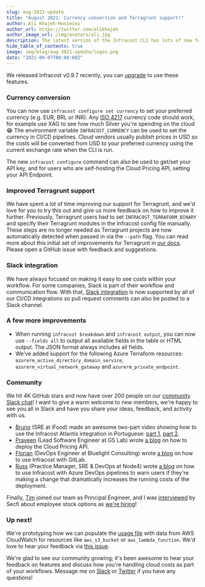 ```yaml
---
slug: aug-2021-update
title: "August 2021: Currency conversion and Terragrunt support!"
author: Ali Khajeh-Hosseini
author_url: https://twitter.com/alikhajeh
author_image_url: /img/avatars/ali.jpg
description: The latest version of the Infracost CLI has lots of new features, upgrade to try them!
hide_table_of_contents: true
image: img/blog/aug-2021-update/logos.png
date: "2021-09-07T00:00:00Z"
---
```


We released Infracost v0.9.7 recently, you can [upgrade](/docs/#1-install-infracost) to use these features.

### Currency conversion

You can now use `infracost configure set currency` to set your preferred currency (e.g. EUR, BRL or INR). Any [ISO 4217](https://en.wikipedia.org/wiki/ISO_4217#Active_codes) currency code should work, for example use XAG to see how much Silver you're spending on the cloud 😂 The environment variable `INFRACOST_CURRENCY` can be used to set the currency in CI/CD pipelines. Cloud vendors usually publish prices in USD so the costs will be converted from USD to your preferred currency using the current exchange rate when the CLI is run.

The new `infracost configure` command can also be used to get/set your API key, and for users who are self-hosting the Cloud Pricing API, setting your API Endpoint.

### Improved Terragrunt support

We have spent a lot of time improving our support for Terragrunt, and we'd love for you to try this out and give us more feedback on how to improve it further. Previously, Terragrunt users had to set `INFRACOST_TERRAFORM_BINARY` and specify their Terragrunt modules in the Infracost config file manually. These steps are no longer needed as Terragrunt projects are now automatically detected when passed in via the `--path` flag. You can read more about this initial set of improvements for Terragrunt in [our docs](/docs/iac_tools/terragrunt). Please open a GitHub issue with feedback and suggestions.

### Slack integration

We have always focused on making it easy to see costs within your workflow. For some companies, Slack is part of their workflow and communication flow. With that, [Slack integration](/docs/integrations/cicd#slack) is now supported by all of our CI/CD integrations so pull request comments can also be posted to a Slack channel.

### A few more improvements

- When running `infracost breakdown` and `infracost output`, you can now use `--fields all` to output all available fields in the table or HTML output. The JSON format always includes all fields.
- We've added support for the following Azure Terraform resources: `azurerm_active_directory_domain_service`, `azurerm_virtual_network_gateway` and `azurerm_private_endpoint`.

### Community

We hit 4K GitHub stars and now have over 200 people on our [community Slack chat](https://www.infracost.io/community-chat)! I want to give a warm welcome to new members, we're happy to see you all in Slack and have you share your ideas, feedback, and activity with us.

  - [Bruno](https://www.linkedin.com/in/bruno-russi/) (SRE at iFood) made an awesome two-part video showing how to use the Infracost Atlantis integration in Portuguese: [part 1](https://www.youtube.com/watch?v=L8S7uQ0NP4c), [part 2](https://www.youtube.com/watch?v=3VR0HBp2cv0).
  - [Praveen](https://www.linkedin.com/in/praveen-ghuge-a72952a7/) (Lead Software Engineer at GS Lab) wrote [a blog](https://medium.com/@pravin94ghuge/infracost-a-guide-on-how-to-get-started-8b12c67c3d8c) on how to deploy the Cloud Pricing API.
  - [Florian](https://www.linkedin.com/in/florianpialoux/) (DevOps Engineer at Bluelight Consulting) wrote [a blog](https://bluelight.co/blog/infracost-how-to-get-started) on how to use Infracost with GitLab.
  - [Russ](https://www.linkedin.com/in/russmckendrick/) (Practice Manager, SRE & DevOps at Node4) wrote [a blog](https://www.mediaglasses.blog/2021/08/24/tracking-costs-in-terraform-using-infracost/) on how to use Infracost with Azure DevOps pipelines to warn users if they're making a change that dramatically increases the running costs of the deployment.

Finally, [Tim](https://www.linkedin.com/in/tim-mcfadden-92672633/) joined our team as Principal Engineer, and I was [interviewed](https://equityacademy.secfi.com/equity-academy/once-burned-by-a-90-day-exercise-window-this-founder-is-extending-it-out-to-10-years) by Secfi about employee stock options as [we're hiring](https://infracost.io/join-the-team)!

### Up next!

We're prototyping how we can populate the [usage file](/docs/usage_based_resources) with data from AWS CloudWatch for resources like `aws_s3_bucket` or `aws_lambda_function`. We'd love to hear your feedback via [this issue](https://github.com/infracost/infracost/issues/730).

We're glad to see our community growing; it's been awesome to hear your feedback on features and discuss how you're handling cloud costs as part of your workflows. Message me on [Slack](https://www.infracost.io/community-chat) or [Twitter](https://twitter.com/alikhajeh) if you have any questions!
